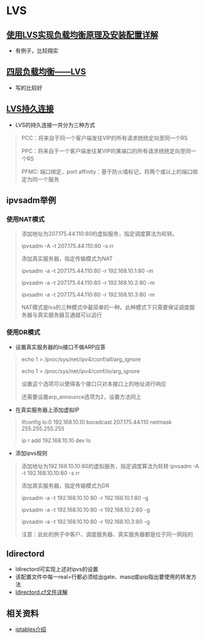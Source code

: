 # LVS
## [使用LVS实现负载均衡原理及安装配置详解](https://www.cnblogs.com/liwei0526vip/p/6370103.html)
- 有例子，比较翔实

## [四层负载均衡——LVS](https://www.cnblogs.com/chenny7/p/3932738.html)
- 写的比较好

## [LVS持久连接](https://blog.csdn.net/brad_chen/article/details/47837147)

- LVS的持久连接一共分为三种方式

> PCC：将来自于同一个客户端发往VIP的所有请求统统定向至同一个RS
> 
> PPC：将来自于一个客户端发往某VIP的某端口的所有请求统统定向至同一个RS
> 
> PFMC: 端口绑定，port affinity：基于防火墙标记，将两个或以上的端口绑定为同一个服务

## ipvsadm举例

### 使用NAT模式

> 添加地址为207.175.44.110:80的虚拟服务，指定调度算法为轮转。
> 
> ipvsadm -A -t 207.175.44.110:80 -s rr
> 
> 添加真实服务器，指定传输模式为NAT
> 
> ipvsadm -a -t 207.175.44.110:80 -r 192.168.10.1:80 -m
> 
> ipvsadm -a -t 207.175.44.110:80 -r 192.168.10.2:80 -m
> 
> ipvsadm -a -t 207.175.44.110:80 -r 192.168.10.3:80 -m
> 
> NAT模式是lvs的三种模式中最简单的一种。此种模式下只需要保证调度服务器与真实服务器互通就可以运行

### 使用DR模式
+ 设置真实服务器的lo接口不做ARP应答

> echo 1 > /proc/sys/net/ipv4/conf/all/arg_ignore
> 
> echo 1 > /proc/sys/net/ipv4/conf/lo/arg_ignore
> 
> 设置这个选项可以使得各个接口只对本接口上的地址进行响应
> 
> 还需要设置arp_announce选项为2，设置方法同上

+ 在真实服务器上添加虚拟IP

> ifconfig lo:0 192.168.10.10 boradcast 207.175.44.110 netmask 255.255.255.255
>
> ip r add 192.168.10.10 dev lo

+ 添加ipvs规则

> 添加地址为192.168.10.10:80的虚拟服务，指定调度算法为轮转
> ipvsadm -A -t 192.168.10.10:80 -s rr
> 
> 添加真实服务器，指定传输模式为DR
> 
> ipvsadm -a -t 192.168.10.10:80 -r 192.168.10.1:80 -g
> 
> ipvsadm -a -t 192.168.10.10:80 -r 192.168.10.2:80 -g
> 
> ipvsadm -a -t 192.168.10.10:80 -r 192.168.10.3:80 -g
> 
> 注意：此处的例子中客户、调度服务器、真实服务器都是位于同一网段的
> 

## ldirectord
- ldirectord可实现上述对ipvs的设置
- 该配置文件中每一real=行都必须给出gate、masq或ipip指出要使用的转发方法
- [ldirectord.cf文件详解](https://blog.csdn.net/libinbin_1014/article/details/50808685)

## 相关资料
- [iptables介绍](http://www.zsythink.net/archives/1199/)

